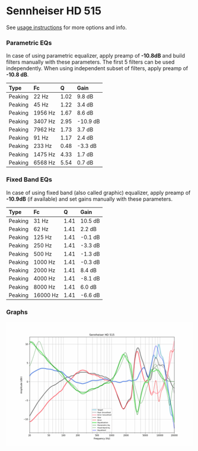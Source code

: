 # Sennheiser HD 515
See [usage instructions](https://github.com/jaakkopasanen/AutoEq#usage) for more options and info.

### Parametric EQs
In case of using parametric equalizer, apply preamp of **-10.8dB** and build filters manually
with these parameters. The first 5 filters can be used independently.
When using independent subset of filters, apply preamp of **-10.8 dB**.

| Type    | Fc      |    Q | Gain     |
|:--------|:--------|:-----|:---------|
| Peaking | 22 Hz   | 1.02 | 9.8 dB   |
| Peaking | 45 Hz   | 1.22 | 3.4 dB   |
| Peaking | 1956 Hz | 1.67 | 8.6 dB   |
| Peaking | 3407 Hz | 2.95 | -10.9 dB |
| Peaking | 7962 Hz | 1.73 | 3.7 dB   |
| Peaking | 91 Hz   | 1.17 | 2.4 dB   |
| Peaking | 233 Hz  | 0.48 | -3.3 dB  |
| Peaking | 1475 Hz | 4.33 | 1.7 dB   |
| Peaking | 6568 Hz | 5.54 | 0.7 dB   |

### Fixed Band EQs
In case of using fixed band (also called graphic) equalizer, apply preamp of **-10.9dB**
(if available) and set gains manually with these parameters.

| Type    | Fc       |    Q | Gain    |
|:--------|:---------|:-----|:--------|
| Peaking | 31 Hz    | 1.41 | 10.5 dB |
| Peaking | 62 Hz    | 1.41 | 2.2 dB  |
| Peaking | 125 Hz   | 1.41 | -0.1 dB |
| Peaking | 250 Hz   | 1.41 | -3.3 dB |
| Peaking | 500 Hz   | 1.41 | -1.3 dB |
| Peaking | 1000 Hz  | 1.41 | -0.3 dB |
| Peaking | 2000 Hz  | 1.41 | 8.4 dB  |
| Peaking | 4000 Hz  | 1.41 | -8.1 dB |
| Peaking | 8000 Hz  | 1.41 | 6.0 dB  |
| Peaking | 16000 Hz | 1.41 | -6.6 dB |

### Graphs
![](./Sennheiser%20HD%20515.png)